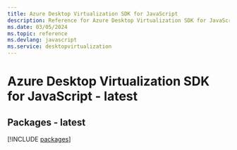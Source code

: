```yaml
---
title: Azure Desktop Virtualization SDK for JavaScript
description: Reference for Azure Desktop Virtualization SDK for JavaScript
ms.date: 03/05/2024
ms.topic: reference
ms.devlang: javascript
ms.service: desktopvirtualization
---
```

# Azure Desktop Virtualization SDK for JavaScript - latest
## Packages - latest
[!INCLUDE [packages](desktop-virtualization-index.md)]